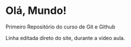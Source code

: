 # Olá, Mundo!
 Primeiro Repositório do curso de Git e Github

Linha editada direto do site, durante a vídeo aula.
